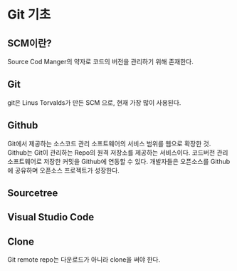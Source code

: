 # Git 기초

## SCM이란?

Source Cod Manger의 약자로 코드의 버전을 관리하기 위해 존재한다.

## Git

git은 Linus Torvalds가 만든 SCM 으로, 현재 가장 많이 사용된다.

## Github

Git에서 제공하는 소스코드 관리 소프트웨어의 서비스 범위를 웹으로 확장한 것. Github는 Git이 관리하는 Repo의 원격 저장소를 제공하는 서비스이다. 코드버전 관리 소프트웨어로 저장한 커밋을 Github에 연동할 수 있다. 개발자들은 오픈소스를 Github에 공유하며 오픈소스 프로젝트가 성장한다.

## Sourcetree

## Visual Studio Code



## Clone

Git remote repo는 다운로드가 아니라 clone을 써야 한다.